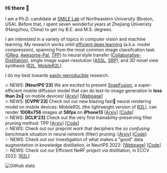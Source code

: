 ### Hi there 👋

I am a Ph.D. candidate at [SMILE Lab](https://web.northeastern.edu/smilelab/) of Northeastern University (Boston, USA). Before that, I spent seven wonderful years at Zhejiang Univeristy (Hangzhou, China) to get my B.E. and M.S. degrees. 

I am interested in a variety of topics in computer vision and machine learning. My research works orbit [efficient deep learning](https://github.com/MingSun-Tse/EfficientDNNs) (a.k.a. model compression), spanning from the most common image classifcation task ([GReg](https://github.com/MingSun-Tse/Regularization-Pruning), [Awesome-PaI](https://github.com/MingSun-Tse/Awesome-Pruning-at-Initialization), [TPP](https://github.com/MingSun-Tse/TPP)) to neural style transfer ([Collaborative-Distillation](https://github.com/MingSun-Tse/Collaborative-Distillation)), single image super-resolution ([ASSL](https://github.com/MingSun-Tse/ASSL), [SRP](https://github.com/MingSun-Tse/SRP)), and 3D novel view synthesis ([R2L](https://snap-research.github.io/R2L/), [MobileR2L](https://snap-research.github.io/MobileR2L/)).

I do my best towards [easily reproducible](https://github.com/MingSun-Tse/smilelogging) research. 

🔥 NEWS: **[NeurIPS'23]** We are excited to present [SnapFusion](https://snap-research.github.io/SnapFusion/), a super-efficient mobile diffusion model that can do text-to-image generation in **less than 2s**🚀 on mobile devices! [[Arxiv](https://arxiv.org/abs/2306.00980)] [[Webpage](https://snap-research.github.io/SnapFusion/)] <br/>
🔥 NEWS: **[CVPR'23]** Check out our new blazing fast🚀 neural rendering model on mobile devices: MobileR2L (the lightweight version of [R2L](https://snap-research.github.io/R2L/)), can render **1008x756** images at **56fps** on **iPhone13** [[Arxiv](https://arxiv.org/abs/2212.08057)] [[Code](https://github.com/snap-research/MobileR2L)] <br/>
🔥 NEWS: **[ICLR'23]** Check out the very first trainability-preserving filter pruning method: TPP [[Arxiv](https://arxiv.org/abs/2207.12534)] [[Code](https://github.com/MingSun-Tse/TPP)] <br/>
🔥 NEWS: Check out our preprint work that deciphers the *so confusing* benchmark situation in neural network (filter) pruning: [[Arxiv](https://arxiv.org/abs/2301.05219)] [[Code](https://github.com/mingsun-tse/why-the-state-of-pruning-so-confusing)] <br/>
✨ NEWS: Check out our investigation of what makes a "good" data augmentation in knowledge distillation, in NeurIPS 2022: [[Webpage](https://huanwang.tech/Good-DA-in-KD)] [[Code](https://github.com/MingSun-Tse/Good-DA-in-KD)] <br/>
✨ NEWS: Check out our Efficient NeRF project via distillation, in ECCV 2022: [[R2L](https://snap-research.github.io/R2L/)] <br/>


![Github stats](https://github-readme-stats.vercel.app/api?username=mingsun-tse&theme=default&show_icons=true&count_private=true&layout=compact)


<!--
 _special_ ✨ repository because its `README.md` (this file) appears on your GitHub profile.

Here are some ideas to get you started:

- 🔭 I’m currently working on ...
- 🌱 I’m currently learning ...
- 👯 I’m looking to collaborate on ...
- 🤔 I’m looking for help with ...
- 💬 Ask me about ...
- 📫 How to reach me: ...
- 😄 Pronouns: ...
- ⚡ Fun fact: ...
-->
